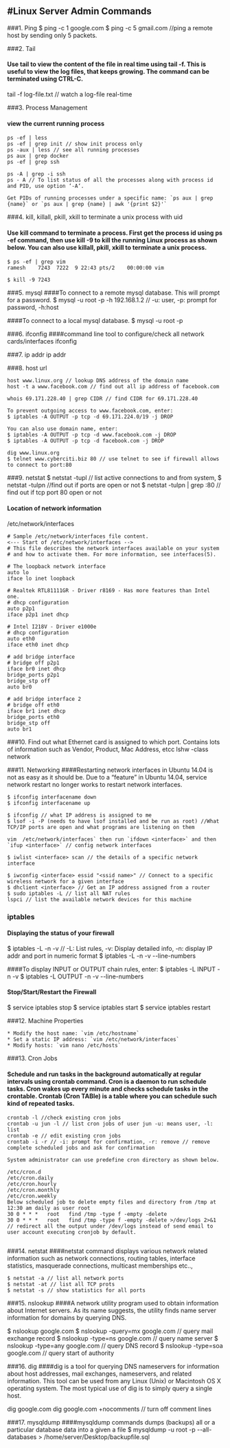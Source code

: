 #Linux Server Admin Commands
------

###1. Ping
$ ping -c 1 google.com
$ ping -c 5 gmail.com //ping a remote host by sending only 5 packets.

###2. Tail
#### Use tail to view the content of the file in real time using tail -f. This is useful to view the log files, that keeps growing. The command can be terminated using CTRL-C.
tail -f log-file.txt // watch a log-file real-time

###3. Process Management
#### view the current running process
```
ps -ef | less
ps -ef | grep init // show init process only
ps -aux | less // see all running processes
ps aux | grep docker
ps -ef | grep ssh

ps -A | grep -i ssh 
ps - A // To list status of all the processes along with process id and PID, use option ‘-A‘.

Get PIDs of running processes under a specific name: `ps aux | grep {name}` or `ps aux | grep {name} | awk '{print $2}'`
```

###4. kill, killall, pkill, xkill to terminate a unix process with uid
#### Use kill command to terminate a process. First get the process id using ps -ef command, then use kill -9 to kill the running Linux process as shown below. You can also use killall, pkill, xkill to terminate a unix process.

```
$ ps -ef | grep vim
ramesh    7243  7222  9 22:43 pts/2    00:00:00 vim

$ kill -9 7243
```

###5. mysql
####To connect to a remote mysql database. This will prompt for a password.
$ mysql -u root -p -h 192.168.1.2 // -u: user, -p: prompt for password, -h:host

####To connect to a local mysql database.
$ mysql -u root -p

###6. ifconfig 
####command line tool to configure/check all network cards/interfaces
ifconfig

###7. ip addr
ip addr

###8. host url
```
host www.linux.org // lookup DNS address of the domain name
host -t a www.facebook.com // find out all ip address of facebook.com

whois 69.171.228.40 | grep CIDR // find CIDR for 69.171.228.40

To prevent outgoing access to www.facebook.com, enter:
$ iptables -A OUTPUT -p tcp -d 69.171.224.0/19 -j DROP

You can also use domain name, enter:
$ iptables -A OUTPUT -p tcp -d www.facebook.com -j DROP
$ iptables -A OUTPUT -p tcp -d facebook.com -j DROP

dig www.linux.org 
$ telnet www.cyberciti.biz 80 // use telnet to see if firewall allows to connect to port:80

```

###9. netstat
$ netstat -tupl // list active connections to and from system, 
$ netstat -tulpn //find out if ports are open or not
$ netstat -tulpn | grep :80 // find out if tcp port 80 open or not
#### Location of network information
/etc/network/interfaces

```
# Sample /etc/network/interfaces file content.   
<--- Start of /etc/network/interfaces -->
# This file describes the network interfaces available on your system
# and how to activate them. For more information, see interfaces(5).

# The loopback network interface
auto lo
iface lo inet loopback

# Realtek RTL81111GR - Driver r8169 - Has more features than Intel one. 
# dhcp configuration
auto p2p1
iface p2p1 inet dhcp

# Intel I218V - Driver e1000e
# dhcp configuration
auto eth0
iface eth0 inet dhcp

# add bridge interface
# bridge off p2p1
iface br0 inet dhcp
bridge_ports p2p1
bridge_stp off
auto br0

# add bridge interface 2
# bridge off eth0
iface br1 inet dhcp
bridge_ports eth0
bridge_stp off
auto br1
```

###10. Find out what Ethernet card is assigned to which port. Contains lots of information such as Vendor, Product, Mac Address, etcc
lshw -class network


###11. Networking 
####Restarting network interfaces in Ubuntu 14.04 is not as easy as it should be. Due to a “feature” in Ubuntu 14.04, service network restart no longer works to restart network interfaces. 
```
$ ifconfig interfacename down 
$ ifconfig interfacename up

$ ifconfig // what IP address is assigned to me
$ lsof -i -P (needs to have lsof installed and be run as root) //What TCP/IP ports are open and what programs are listening on them

vim  /etc/network/interfaces` then run `ifdown <interface>` and then `ifup <interface>` // config network interfaces

$ iwlist <interface> scan // the details of a specific network interface

$ iwconfig <interface> essid "<ssid name>" // Connect to a specific wireless network for a given interface
$ dhclient <interface> // Get an IP address assigned from a router
$ sudo iptables -L // list all NAT rules
lspci // list the available network devices for this machine
```

### iptables
#### Displaying the status of your firewall
$ iptables -L -n -v // -L: List rules, -v: Display detailed info, -n: display IP addr and port in numeric format
$ iptables -L -n -v --line-numbers

####To display INPUT or OUTPUT chain rules, enter:
$ iptables -L INPUT -n -v
$ iptables -L OUTPUT -n -v --line-numbers

#### Stop/Start/Restart the Firewall
$ service iptables stop
$ service iptables start
$ service iptables restart




###12. Machine Properties
```
* Modify the host name: `vim /etc/hostname`
* Set a static IP address: `vim /etc/network/interfaces`
* Modify hosts: `vim nano /etc/hosts`

```

###13. Cron Jobs
#### Schedule and run tasks in the background automatically at regular intervals using crontab command. Cron is a daemon to run schedule tasks. Cron wakes up every minute and checks schedule tasks in the crontable. Crontab (Cron TABle) is a table where you can schedule such kind of repeated tasks.
```
crontab -l //check existing cron jobs
crontab -u jun -l // list cron jobs of user jun -u: means user, -l: list
crontab -e // edit existing cron jobs
crontab -i -r // -i: prompt for confirmation, -r: remove // remove complete scheduled jobs and ask for confirmation

System administrator can use predefine cron directory as shown below.

/etc/cron.d
/etc/cron.daily
/etc/cron.hourly
/etc/cron.monthly
/etc/cron.weekly
Below scheduled job to delete empty files and directory from /tmp at 12:30 am daily as user root
30 0 * * *   root   find /tmp -type f -empty -delete
30 0 * * *   root   find /tmp -type f -empty -delete >/dev/logs 2>&1 // redirect all the output under /dev/logs instead of send email to user account executing cronjob by default.


```

###14. netstat 
####netstat command displays various network related information such as network connections, routing tables, interface statistics, masquerade connections, multicast memberships etc..,
```
$ netstat -a // list all network ports
$ netstat -at // list all TCP prots
$ netstat -s // show statistics for all ports
```

###15. nslookup
####A network utility program used to obtain information about Internet servers. As its name suggests, the utility finds name server information for domains by querying DNS.

$ nslookup google.com
$ nslookup -query=mx google.com // query mail exchange record
$ nslookup -type=ns google.com // query name server
$ nslookup -type=any google.com // query DNS record
$ nslookup -type=soa google.com // query start of authority

###16. dig
####dig is a tool for querying DNS nameservers for information about host addresses, mail exchanges, nameservers, and related information. This tool can be used from any Linux (Unix) or Macintosh OS X operating system. The most typical use of dig is to simply query a single host.

dig google.com
dig google.com +nocomments // turn off comment lines

###17. mysqldump
####mysqldump commands dumps (backups) all or a particular database data into a given a file
$ mysqldump -u root -p --all-databases > /home/server/Desktop/backupfile.sql



